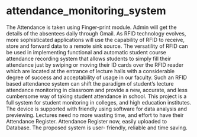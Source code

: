 # attendance_monitoring_system
The Attendance is taken using Finger-print module. Admin will get the details of the absentees daily through Gmail. As RFID technology evolves, more sophisticated applications will use the capability of RFID to receive, store and forward data to a remote sink source. The versatility of RFID can be used in implementing functional and automatic student course attendance recording system that allows students to simply fill their attendance just by swiping or moving their ID cards over the RFID reader which are located at the entrance of lecture halls with a considerable degree of success and acceptability of usage in our faculty. Such an RFID based attendance system can shift the paradigm of student’s lecture attendance monitoring in classroom and provide a new, accurate, and less cumbersome way of taking student attendance in school. This project is a full system for student monitoring in colleges, and high education institutes. The device is supported with friendly using software for data analysis and previewing. Lectures need no more wasting time, and effort to have their Attendance Register. Attendance Register now, easily uploaded to Database. The proposed system is user- friendly, reliable and time saving.
